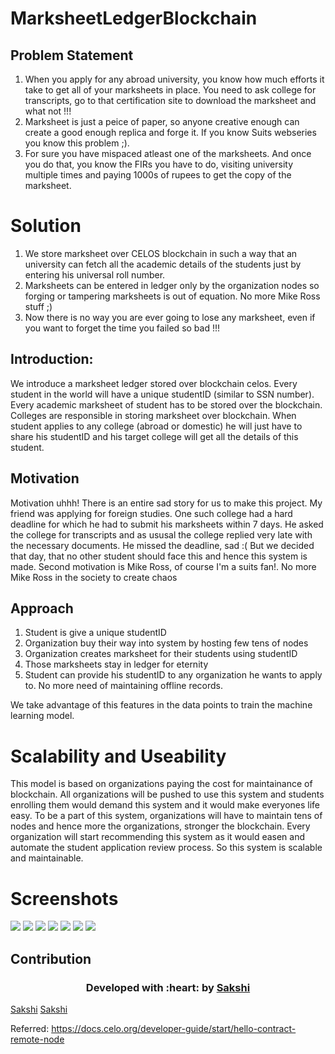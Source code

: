 # MarksheetLedgerBlockchain

## Problem Statement

1. When you apply for any abroad university, you know how much efforts it take to get all of your marksheets in place. You need to ask college for transcripts, go to that certification site to download the marksheet and what not !!!
2. Marksheet is just a peice of paper, so anyone creative enough can create a good enough replica and forge it. If you know Suits webseries you know this problem ;).
3. For sure you have mispaced atleast one of the marksheets. And once you do that, you know the FIRs you have to do, visiting university multiple times and paying 1000s of rupees to get the copy of the marksheet.

# Solution

1. We store marksheet over CELOS blockchain in such a way that an university can fetch all the academic details of the students just by entering his universal roll number.
2. Marksheets can be entered in ledger only by the organization nodes so forging or tampering marksheets is out of equation. No more Mike Ross stuff ;)
3. Now there is no way you are ever going to lose any marksheet, even if you want to forget the time you failed so bad !!!

## Introduction:

We introduce a marksheet ledger stored over blockchain celos. Every student in the world will have a unique studentID (similar to SSN number). Every academic marksheet of student has to be stored over the blockchain. Colleges are responsible in storing marksheet over blockchain. When student applies to any college (abroad or domestic) he will just have to share his studentID and his target college will get all the details of this student.

## Motivation

Motivation uhhh! There is an entire sad story for us to make this project. My friend was applying for foreign studies. One such college had a hard deadline for which he had to submit his marksheets within 7 days. He asked the college for transcripts and as ususal the college replied very late with the necessary documents. He missed the deadline, sad :( But we decided that day, that no other student should face this and hence this system is made. Second motivation is Mike Ross, of course I'm a suits fan!. No more Mike Ross in the society to create chaos

## Approach

1. Student is give a unique studentID
2. Organization buy their way into system by hosting few tens of nodes
3. Organization creates marksheet for their students using studentID
4. Those marksheets stay in ledger for eternity
5. Student can provide his studentID to any organization he wants to apply to. No more need of maintaining offline records.

We take advantage of this features in the data points to train the machine learning model.


# Scalability and Useability

This model is based on organizations paying the cost for maintainance of blockchain. All organizations will be pushed to use this system and students enrolling them would demand this system and it would make everyones life easy. To be a part of this system, organizations will have to maintain tens of nodes and hence more the organizations, stronger the blockchain. Every organization will start recommending this system as it would easen and automate the student application review process. So this system is scalable and maintainable.

# Screenshots

![](https://github.com/anchaljain007/MarksheetLedgerBlockchain/blob/master/screenshots/dashboard.jpg)
![](https://github.com/anchaljain007/MarksheetLedgerBlockchain/blob/master/screenshots/addStudent.jpg)
![](https://github.com/anchaljain007/MarksheetLedgerBlockchain/blob/master/screenshots/addMarksheet.jpg)
![](https://github.com/anchaljain007/MarksheetLedgerBlockchain/blob/master/screenshots/addMarks.jpg)
![](https://github.com/anchaljain007/MarksheetLedgerBlockchain/blob/master/screenshots/viewMarksheet.jpg)
![](https://github.com/anchaljain007/MarksheetLedgerBlockchain/blob/master/screenshots/ListMarksheet.png)
![](https://github.com/anchaljain007/MarksheetLedgerBlockchain/blob/master/screenshots/ViewMarksTable.png)

## Contribution

<h3 align="center"><b>Developed with :heart: by <a href="https://github.com/anchaljain007/">Sakshi</a></b></h1> <a href="https://github.com/JigarJoshi04/">Sakshi</a></b></h1> <a href="https://github.com/sakship31/">Sakshi</a></b></h1>

Referred:
https://docs.celo.org/developer-guide/start/hello-contract-remote-node
